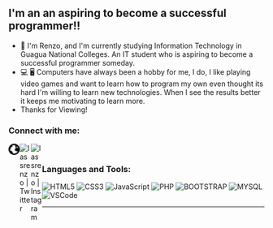 ## I'm an an aspiring to become a successful programmer!!
- 👋 I'm Renzo, and I'm currently studying Information Technology in Guagua National Colleges. An IT student who is aspiring to become a successful programmer someday.
- 💻 🖥 Computers have always been a hobby for me, I do, I like playing video games and want to learn how to program my own even thought its hard I'm willing to learn new technologies. When I see the results better it keeps me motivating to learn more.
- Thanks for Viewing!
<!---
lassrenzo/lassrenzo is a ✨ special ✨ repository because its `README.md` (this file) appears on your GitHub profile.
You can click the Preview link to take a look at your changes.
--->

### Connect with me:

[<img align="left" alt="lassrenzo" width="22px" src="https://raw.githubusercontent.com/iconic/open-iconic/master/svg/globe.svg" />][website]
[<img align="left" alt="lassrenzo | Twitter" width="22px" src="https://cdn.jsdelivr.net/npm/simple-icons@v3/icons/twitter.svg" />][twitter]
[<img align="left" alt="lassrenzo | Instagram" width="22px" src="https://cdn.jsdelivr.net/npm/simple-icons@v3/icons/instagram.svg" />][instagram]

<br />

### Languages and Tools:

![HTML5](https://img.icons8.com/color/30/html-5.png)
![CSS3](https://img.icons8.com/color/30/css3.png)
![JavaScript](https://img.icons8.com/color/30/javascript.png)
![PHP](https://img.icons8.com/color/30/php.png)
![BOOTSTRAP](https://img.icons8.com/color/30/bootstrap.png)
![MYSQL](https://img.icons8.com/color/30/mysql.png)
![VSCode](https://img.icons8.com/color/30/visual-studio-code-2019.png)


---
[website]: https://lassrenzo.github.io
[twitter]: https://twitter.com/lassrenzo
[instagram]: https://instagram.com/lassrenzo
